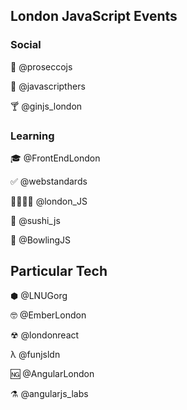 ## London JavaScript Events

### Social

🍾 @proseccojs 

💁 @javascripthers 

🍸 @ginjs_london 

### Learning

🎓 @FrontEndLondon 

✅ @webstandards 

👨‍👩‍👧‍👦 @london_JS 

🍣 @sushi_js 

🎳 @BowlingJS 

## Particular Tech 

⬢ @LNUGorg

🤓 @EmberLondon

☢ @londonreact 

λ @funjsldn 

🆖 @AngularLondon

⚗ @angularjs_labs
